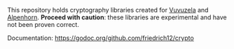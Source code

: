 This repository holds cryptography libraries created for
[Vuvuzela](https://github.com/vuvuzela/vuvuzela) and
[Alpenhorn](https://github.com/vuvuzela/alpenhorn).
**Proceed with caution**: these libraries are experimental and have
not been proven correct.

Documentation: https://godoc.org/github.com/friedrich12/crypto
